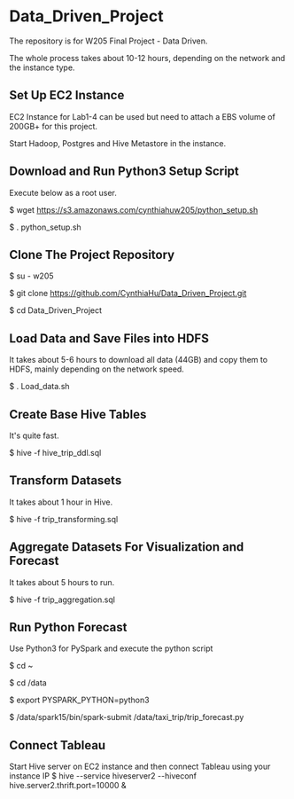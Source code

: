 # Data_Driven_Project
The repository is for W205 Final Project - Data Driven.

The whole process takes about 10-12 hours, depending on the network and the instance type.

## Set Up EC2 Instance
EC2 Instance for Lab1-4 can be used but need to attach a EBS volume of 200GB+ for this project.

Start Hadoop, Postgres and Hive Metastore in the instance.

## Download and Run Python3 Setup Script
Execute below as a root user.

$ wget  https://s3.amazonaws.com/cynthiahuw205/python_setup.sh

$ . python_setup.sh

##	Clone The Project Repository
$ su - w205

$ git clone https://github.com/CynthiaHu/Data_Driven_Project.git

$ cd Data_Driven_Project

##	Load Data and Save Files into HDFS
It takes about 5-6 hours to download all data (44GB) and copy them to HDFS, mainly depending on the network speed.

$ . Load_data.sh

##	Create Base Hive Tables
It's quite fast.

$ hive -f hive_trip_ddl.sql

##	Transform Datasets
It takes about 1 hour in Hive.

$ hive -f trip_transforming.sql

##	Aggregate Datasets For Visualization and Forecast
It takes about 5 hours to run.

$ hive -f trip_aggregation.sql

##	Run Python Forecast
Use Python3 for PySpark and execute the python script

$ cd ~

$ cd /data

$ export PYSPARK_PYTHON=python3

$ /data/spark15/bin/spark-submit /data/taxi_trip/trip_forecast.py

##	Connect Tableau
Start Hive server on EC2 instance and then connect Tableau using your instance IP
$ hive --service hiveserver2 --hiveconf hive.server2.thrift.port=10000 &
